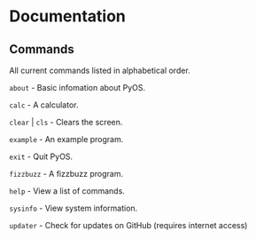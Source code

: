 # Documentation

## Commands

All current commands listed in alphabetical order.

`about` - Basic infomation about PyOS.

`calc` - A calculator.

`clear` | `cls` - Clears the screen.

`example` - An example program.

`exit` - Quit PyOS.

`fizzbuzz` - A fizzbuzz program.

`help` - View a list of commands.

`sysinfo` - View system information.

`updater` - Check for updates on GitHub (requires internet access)